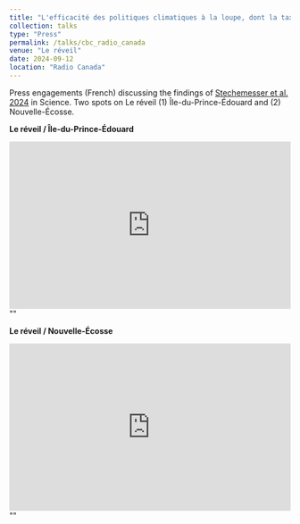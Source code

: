 ```yaml
---
title: "L'efficacité des politiques climatiques à la loupe, dont la taxe carbone"
collection: talks
type: "Press"
permalink: /talks/cbc_radio_canada
venue: "Le réveil"
date: 2024-09-12
location: "Radio Canada"
---
```


Press engagements (French) discussing the findings of [Stechemesser et al. 2024](https://www.science.org/doi/10.1126/science.adl6547) in Science. Two spots on Le réveil (1) Île-du-Prince-Édouard and (2) Nouvelle-Écosse.


**Le réveil / Île-du-Prince-Édouard**

<iframe src="https://ici.radio-canada.ca/ohdio/premiere/emissions/le-reveil-ile-du-prince-edouard/segments/rattrapage/1850225/efficacite-politiques-climatiques-a-loupe-dont-taxe-carbone" width="100%" height="300px" frameBorder="0" style="border: 0;"></iframe><br>"" <a href="" target="_blank"></a>

**Le réveil / Nouvelle-Écosse**

<iframe src="https://ici.radio-canada.ca/ohdio/premiere/emissions/le-reveil-nouvelle-ecosse-et-t-n/segments/rattrapage/1851299/actualite-jour" width="100%" height="300px" frameBorder="0" style="border: 0;"></iframe><br>"" <a href="" target="_blank"></a>


